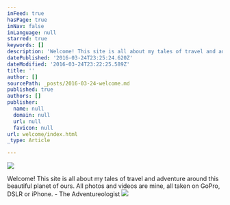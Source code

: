 ```yaml
---
inFeed: true
hasPage: true
inNav: false
inLanguage: null
starred: true
keywords: []
description: 'Welcome! This site is all about my tales of travel and adventure around this beautiful planet of ours. All photos and videos are mine, all taken on GoPro, DSLR or iPhone. - The Adventureologist'
datePublished: '2016-03-24T23:25:24.620Z'
dateModified: '2016-03-24T23:22:25.589Z'
title: ''
author: []
sourcePath: _posts/2016-03-24-welcome.md
published: true
authors: []
publisher:
  name: null
  domain: null
  url: null
  favicon: null
url: welcome/index.html
_type: Article

---
```

![](https://the-grid-user-content.s3-us-west-2.amazonaws.com/5ff65698-c34e-446b-b520-d14fb00fa7a7.jpg)

Welcome! This site is all about my tales of travel and adventure around this beautiful planet of ours. All photos and videos are mine, all taken on GoPro, DSLR or iPhone. - The Adventureologist
![](https://the-grid-user-content.s3-us-west-2.amazonaws.com/28c5c80a-7da7-432f-bd3e-70d61a17251f.jpg)